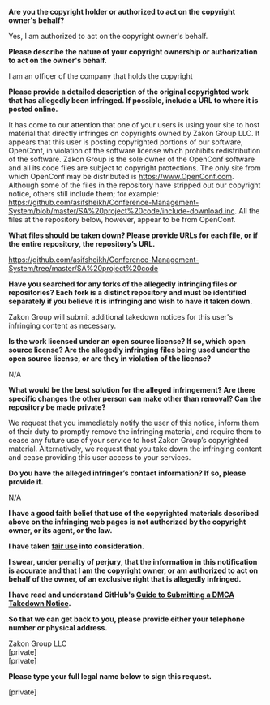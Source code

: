 **Are you the copyright holder or authorized to act on the copyright owner's behalf?**

Yes, I am authorized to act on the copyright owner's behalf.

**Please describe the nature of your copyright ownership or authorization to act on the owner's behalf.**

I am an officer of the company that holds the copyright

**Please provide a detailed description of the original copyrighted work that has allegedly been infringed. If possible, include a URL to where it is posted online.**

It has come to our attention that one of your users is using your site to host material that directly infringes on copyrights owned by Zakon Group LLC. It appears that this user is posting copyrighted portions of our software, OpenConf, in violation of the software license which prohibits redistribution of the software. Zakon Group is the sole owner of the OpenConf software and all its code files are subject to copyright protections. The only site from which OpenConf may be distributed is https://www.OpenConf.com. Although some of the files in the repository have stripped out our copyright notice, others still include them; for example: https://github.com/asifsheikh/Conference-Management-System/blob/master/SA%20project%20code/include-download.inc. All the files at the repository below, however, appear to be from OpenConf.

**What files should be taken down? Please provide URLs for each file, or if the entire repository, the repository’s URL.**

https://github.com/asifsheikh/Conference-Management-System/tree/master/SA%20project%20code

**Have you searched for any forks of the allegedly infringing files or repositories? Each fork is a distinct repository and must be identified separately if you believe it is infringing and wish to have it taken down.**

Zakon Group will submit additional takedown notices for this user's infringing content as necessary.

**Is the work licensed under an open source license? If so, which open source license? Are the allegedly infringing files being used under the open source license, or are they in violation of the license?**

N/A

**What would be the best solution for the alleged infringement? Are there specific changes the other person can make other than removal? Can the repository be made private?**

We request that you immediately notify the user of this notice, inform them of their duty to promptly remove the infringing material, and require them to cease any future use of your service to host Zakon Group’s copyrighted material. Alternatively, we request that you take down the infringing content and cease providing this user access to your services.

**Do you have the alleged infringer’s contact information? If so, please provide it.**

N/A

**I have a good faith belief that use of the copyrighted materials described above on the infringing web pages is not authorized by the copyright owner, or its agent, or the law.**

**I have taken <a href="https://www.lumendatabase.org/topics/22">fair use</a> into consideration.**

**I swear, under penalty of perjury, that the information in this notification is accurate and that I am the copyright owner, or am authorized to act on behalf of the owner, of an exclusive right that is allegedly infringed.**

**I have read and understand GitHub's <a href="https://help.github.com/articles/guide-to-submitting-a-dmca-takedown-notice/">Guide to Submitting a DMCA Takedown Notice</a>.**

**So that we can get back to you, please provide either your telephone number or physical address.**

Zakon Group LLC  
[private]  
[private]

**Please type your full legal name below to sign this request.**

[private]
